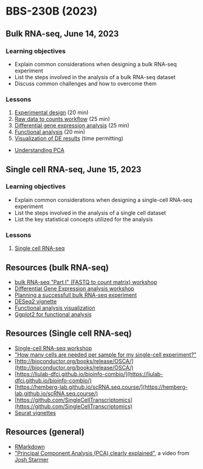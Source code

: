 # BBS-230B (2023)

## Bulk RNA-seq, June 14, 2023

### Learning objectives

* Explain common considerations when designing a bulk RNA-seq experiment
* List the steps involved in the analysis of a bulk RNA-seq dataset
* Discuss common challenges and how to overcome them

### Lessons
1. [Experimental design](https://hbctraining.github.io/DGE_workshop_salmon_online/lessons/experimental_planning_considerations.html) (20 min)
1. [Raw data to counts workflow](https://hbctraining.github.io/DGE_workshop_salmon_online/lessons/01a_RNAseq_processing_workflow.html) (25 min)
2. [Differential gene expression analysis](https://hbctraining.github.io/rnaseq-cb321/lessons/dge_analysis.html) (25 min)
5. [Functional analysis](lessons/functional_analysis.md) (20 min)
6. [Visualization of DE results](https://hbctraining.github.io/Training-modules/planning_successful_rnaseq/lessons/data_visualization.html) (time permitting)


* [Understanding PCA](https://hbctraining.github.io/scRNA-seq_online/lessons/05_theory_of_PCA.html)

## Single cell RNA-seq, June 15, 2023

### Learning objectives

* Explain common considerations when designing a single-cell RNA-seq experiment
* List the steps involved in the analysis of a single cell dataset
* List the key statistical concepts utilized for the analysis

### Lessons
1. [Single cell RNA-seq]()

## Resources (bulk RNA-seq)

* [bulk RNA-seq "Part I" (FASTQ to count matrix) workshop](https://hbctraining.github.io/Intro-to-rnaseq-hpc-salmon-flipped/)
* [Differential Gene Expression analysis workshop](https://hbctraining.github.io/DGE_workshop_salmon_online/)
* [Planning a successfull bulk RNA-seq experiment](https://hbctraining.github.io/Training-modules/planning_successful_rnaseq/#contents)
* [DESeq2 vignette](http://bioconductor.org/packages/devel/bioc/vignettes/DESeq2/inst/doc/DESeq2.html#theory-behind-deseq2)
* [Functional analysis visualization](https://yulab-smu.top/biomedical-knowledge-mining-book/enrichplot.html)
* [Ggplot2 for functional analysis](https://hbctraining.github.io/Training-modules/Tidyverse_ggplot2/lessons/ggplot2.html)

## Resources (Single cell RNA-seq)

* [Single-cell RNA-seq workshop](https://hbctraining.github.io/scRNA-seq/)
* ["How many cells are needed per sample for my single-cell experiment?"](https://satijalab.org/howmanycells/)
* [http://bioconductor.org/books/release/OSCA/](http://bioconductor.org/books/release/OSCA/)
* [https://liulab-dfci.github.io/bioinfo-combio/](https://liulab-dfci.github.io/bioinfo-combio/)
* [https://hemberg-lab.github.io/scRNA.seq.course/](https://hemberg-lab.github.io/scRNA.seq.course/)
* [https://github.com/SingleCellTranscriptomics](https://github.com/SingleCellTranscriptomics)
* [Seurat vignettes](https://satijalab.org/seurat/vignettes.html)

## Resources (general)
* [RMarkdown](https://hbctraining.github.io/Training-modules/Rmarkdown/)
* ["Principal Component Analysis (PCA) clearly explained"](https://www.youtube.com/watch?v=_UVHneBUBW0), a video from [Josh Starmer](https://twitter.com/joshuastarmer)
